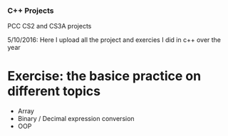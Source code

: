 ### C++ Projects

PCC CS2 and CS3A projects 

5/10/2016: Here I upload all the project and exercies I did in c++ over the year

# Exercise: the basice practice on different topics
  * Array
  * Binary / Decimal expression conversion
  * OOP
  
